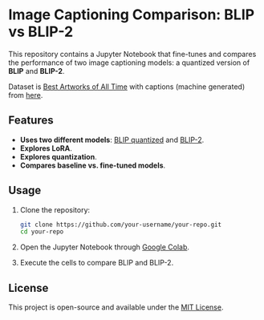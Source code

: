# Image Captioning Comparison: BLIP vs BLIP-2

This repository contains a Jupyter Notebook that fine-tunes and compares the performance of two image captioning models: a quantized version of **BLIP** and **BLIP-2**.

Dataset is [Best Artworks of All Time](https://www.kaggle.com/datasets/ikarus777/best-artworks-of-all-time) with captions (machine generated) from [here](https://github.com/tunib-ai/artwork_captions).

## Features
- **Uses two different models**: [BLIP quantized](https://huggingface.co/gospacedev/blip-image-captioning-base-bf16) and [BLIP-2](https://huggingface.co/Salesforce/blip2-opt-2.7b).
- **Explores LoRA**.
- **Explores quantization**.
- **Compares baseline vs. fine-tuned models**.

## Usage
1. Clone the repository:
   ```bash
   git clone https://github.com/your-username/your-repo.git
   cd your-repo
   ```

2. Open the Jupyter Notebook through [Google Colab](https://colab.research.google.com/).

3. Execute the cells to compare BLIP and BLIP-2.

## License
This project is open-source and available under the [MIT License](LICENSE).
